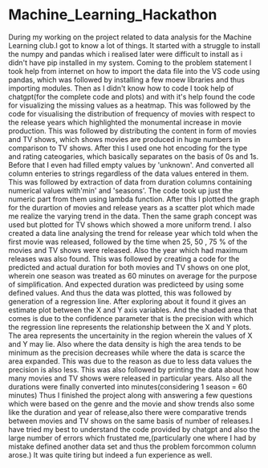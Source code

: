 # Machine_Learning_Hackathon
During my working on the project related to data analysis for the Machine Learning club.I got to know a lot of things.
It started with a struggle to install the numpy and pandas which i realised later were difficult to install as i didn't have pip installed in my system.
Coming to the problem statement I took help from internet on how to import the data file into the VS code using pandas, which was followed by installing a few moew libraries and thus importing modules.
Then as I didn't know how to code I took help of chatgpt(for the complete code and plots) and with it's help found the code for visualizing the missing values as a heatmap.
This was followed by the code for visualising the distribution of frequency of movies with respect to the release years which highlighted the monumental increase in movie production.
This was followed by distributing the content in form of movies and TV shows, which shows movies are produced in huge numbers in comparison to TV shows.
After this I used one hot encoding for the type and rating cateogaries, which basically separates on the basis of 0s and 1s.
Before that I even had filled empty values by 'unknown'. And converted all column enteries to strings regardless of the data values entered in them.
This was followed by extraction of data from duration columns containing numerical values with'min' and 'seasons'. The code took up just the numeric part from them using lambda function.
After this I plotted the graph for the durartion of movies and release years as a scatter plot which made me realize the varying trend in the data.
Then the same graph concept was used but plotted for TV shows which showed a more uniform trend.
I also created a data line analysing the trend for release year which told when the first movie was released, followed by the time when 25, 50 , 75 % of the movies and TV shows were released. Also the year which had maximum releases was also found.
This was followed by creating a code for the predicted and actual duration for both movies and TV shows on one plot, wherein one season was treated as 60 minutes on average for the purpose of simplification. And expected duration was predicteed by using some defined values. And thus the data was plotted, this was followed by generation of a regression line. After exploring about it found it gives an estimate plot between the X and Y axis variables. And the shaded area that comes is due to the confidence parameter that is the precision with which the regression line represents the relationship between the X and Y plots. The area represents the uncertainity in the region wherein the values of X and Y may lie. Also where the data density is high the area tends to be minimum as the precision decreases while where the data is scarce the area expanded. This was due to the reason as due to less data values the precision is also less.
This was also followed by printing the data about how many movies and TV shows were released in particular years.
Also all the durations were finally converted into minutes(considering 1 season = 60 minutes)
Thus I finished the project along with answering a few questions which were based on the genre and the movie and show trends also some like the duration and year of release,also there were comparative trends between movies and TV shows on the same basis of number of releases.I have tried my best to understand the code provided by chatgpt and also the large number of errors which frustated me,(particularly one where I had by mistake defined another data set and thus the problem forcommon column arose.) It was quite tiring but indeed a fun experience as well.
